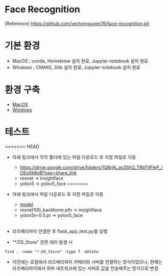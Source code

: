 # Face Recognition 
[Reference] https://github.com/vectornguyen76/face-recognition.git


# 기본 환경
* MacOS
    ; conda, Homebrew 설치 완료, Jupyter notebook 설치 완료
* Windows
    ; CMAKE, Dlib 설치 완료, Jupyter notebook 설치 완료

# 환경 구축
* [MacOS](https://fringe-singer-dff.notion.site/AI-Face-Recognition-11cb5630d4f7479296606d8a46e1e18f)
* [Windows](https://fringe-singer-dff.notion.site/AI-Windows-3707e5de34a64c3d82ef844c08787141)


# 테스트
<<<<<<< HEAD
* 아래 링크에서 각각 폴더에 있는 파일 다운로드 후 지정 파일로 이동
    - https://drive.google.com/drive/folders/1QBnN_as3ShQ_TRbTitFleP_lOEoXk8oB?usp=share_link
    - resnet -> insightface
    - yolov5 -> yolov5_face 
=======
* 아래 링크에서 파일 다운로드 후 지정 파일로 이동 <br>
    - [model](https://drive.google.com/drive/folders/1QBnN_as3ShQ_TRbTitFleP_lOEoXk8oB?usp=sharing)
    - resnet100_backbone.pth -> insightface
    - yolov5n-0.5.pt -> yolov5_face 
<br><br>

* 라즈베리파이 연결한 후 flask_app_test.py를 실행

* "*.DS_Store" 관련 에러 발생 시 
```
find . -name "*.DS_Store" -type f -delete
```


* 이전에는 로컬에서 라즈베리파이 카메라와 서버를 연결하는 방식이었으나, 현재는 라즈베리파이에서 외부 네트워크에 있는 서버로 값을 전송해주는 방식으로 변경
